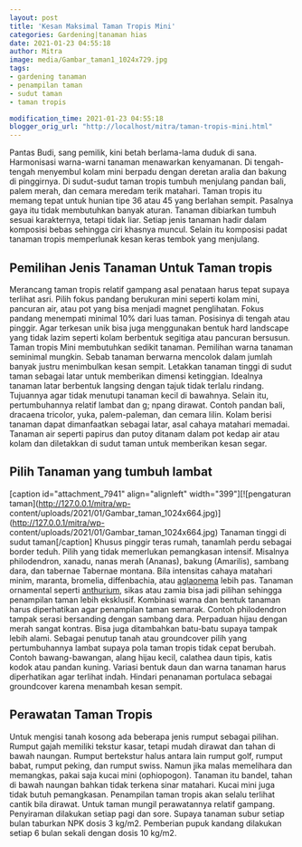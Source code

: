 ```yaml
---
layout: post
title: 'Kesan Maksimal Taman Tropis Mini'
categories: Gardening|tanaman hias
date: 2021-01-23 04:55:18
author: Mitra
image: media/Gambar_taman1_1024x729.jpg
tags:
- gardening tanaman
- penampilan taman
- sudut taman
- taman tropis

modification_time: 2021-01-23 04:55:18
blogger_orig_url: "http://localhost/mitra/taman-tropis-mini.html"
---
```


Pantas Budi, sang pemilik, kini betah berlama-lama duduk di sana. Harmonisasi
warna-warni tanaman menawarkan kenyamanan. Di tengah-tengah menyembul kolam
mini berpadu dengan deretan aralia dan bakung di pinggirnya. Di sudut-sudut
taman tropis tumbuh menjulang pandan bali, palem merah, dan cemara meredam
terik matahari. Taman tropis itu memang tepat untuk hunian tipe 36 atau 45
yang berlahan sempit. Pasalnya gaya itu tidak membutuhkan banyak aturan.
Tanaman dibiarkan tumbuh sesuai karakternya, tetapi tidak liar. Setiap jenis
tanaman hadir dalam komposisi bebas sehingga ciri khasnya muncul. Selain itu
komposisi padat tanaman tropis memperlunak kesan keras tembok yang menjulang.

## Pemilihan Jenis Tanaman Untuk Taman tropis

Merancang taman tropis relatif gampang asal penataan harus tepat supaya
terlihat asri. Pilih fokus pandang berukuran mini seperti kolam mini, pancuran
air, atau pot yang bisa menjadi magnet penglihatan. Fokus pandang menempati
minimal 10% dari luas taman. Posisinya di tengah atau pinggir. Agar terkesan
unik bisa juga menggunakan bentuk hard landscape yang tidak lazim seperti
kolam berbentuk segitiga atau pancuran bersusun. Taman tropis Mini membutuhkan
sedikit tanaman. Pemilihan warna tanaman seminimal mungkin. Sebab tanaman
berwarna mencolok dalam jumlah banyak justru menimbulkan kesan sempit.
Letakkan tanaman tinggi di sudut taman sebagai latar untuk memberikan dimensi
ketinggian. Idealnya tanaman latar berbentuk langsing dengan tajuk tidak
terlalu rindang. Tujuannya agar tidak menutupi tanaman kecil di bawahnya.
Selain itu, pertumbuhannya relatif lambat dan g; npang dirawat. Contoh pandan
bali, dracaena tricolor, yuka, palem-paleman, dan cemara lilin. Kolam berisi
tanaman dapat dimanfaatkan sebagai latar, asal cahaya matahari memadai.
Tanaman air seperti papirus dan putoy ditanam dalam pot kedap air atau kolam
dan diletakkan di sudut taman untuk memberikan kesan segar.

## Pilih Tanaman yang tumbuh lambat

[caption id="attachment_7941" align="alignleft" width="399"][![pengaturan
taman](http://127.0.0.1/mitra/wp-
content/uploads/2021/01/Gambar_taman_1024x664.jpg)](http://127.0.0.1/mitra/wp-
content/uploads/2021/01/Gambar_taman_1024x664.jpg) Tanaman tinggi di sudut
taman[/caption] Khusus pinggir teras rumah, tanamlah perdu sebagai border
teduh. Pilih yang tidak memerlukan pemangkasan intensif. Misalnya
philodendron, xanadu, nanas merah (Ananas), bakung (Amarilis), sambang dara,
dan tabernae Tabernae montana. Bila intensitas cahaya matahari minim, maranta,
bromelia, diffenbachia, atau
[aglaonema](http://127.0.0.1/mitra/topik/aglaonema "aglaonema") lebih pas.
Tanaman ornamental seperti [anthurium](http://127.0.0.1/mitra/topik/anthurium
"anthurium"), sikas atau zamia bisa jadi pilihan sehingga penampilan taman
lebih eksklusif. Kombinasi warna dan bentuk tanaman harus diperhatikan agar
penampilan taman semarak. Contoh philodendron tampak serasi bersanding dengan
sambang dara. Perpaduan hijau dengan merah sangat kontras. Bisa juga
ditambahkan batu-batu supaya tampak lebih alami. Sebagai penutup tanah atau
groundcover pilih yang pertumbuhannya lambat supaya pola taman tropis tidak
cepat berubah. Contoh bawang-bawangan, alang hijau kecil, calathea daun tipis,
katis kodok atau pandan kuning. Variasi bentuk daun dan warna tanaman harus
diperhatikan agar terlihat indah. Hindari penanaman portulaca sebagai
groundcover karena menambah kesan sempit.

## Perawatan Taman Tropis

Untuk mengisi tanah kosong ada beberapa jenis rumput sebagai pilihan. Rumput
gajah memiliki tekstur kasar, tetapi mudah dirawat dan tahan di bawah naungan.
Rumput bertekstur halus antara lain rumput golf, rumput babat, rumput peking,
dan rumput swiss. Namun jika malas memelihara dan memangkas, pakai saja kucai
mini (ophiopogon). Tanaman itu bandel, tahan di bawah naungan bahkan tidak
terkena sinar matahari. Kucai mini juga tidak butuh pemangkasan. Penampilan
taman tropis akan selalu terlihat cantik bila dirawat. Untuk taman mungil
perawatannya relatif gampang. Penyiraman dilakukan setiap pagi dan sore.
Supaya tanaman subur setiap bulan taburkan NPK dosis 3 kg/m2. Pemberian pupuk
kandang dilakukan setiap 6 bulan sekali dengan dosis 10 kg/m2.


